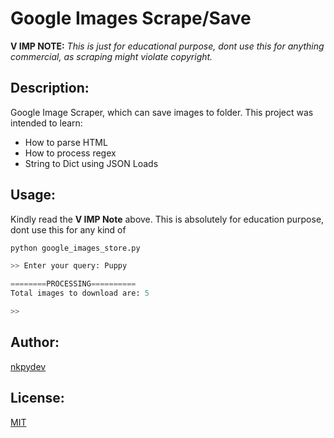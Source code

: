 # Google Images Scrape/Save

**V IMP NOTE:** _This is just for educational purpose, dont use this for anything commercial, as scraping might violate copyright._

## Description:
Google Image Scraper, which can save images to folder.
This project was intended to learn:
-   How to parse HTML
-   How to process regex
-   String to Dict using JSON Loads

## Usage:
Kindly read the **V IMP Note** above. This is absolutely for education purpose, dont use this for any kind of 

```python
python google_images_store.py 

>> Enter your query: Puppy

========PROCESSING==========
Total images to download are: 5

>> 
```

## Author:
[nkpydev](https://github.com/nkpydev)

## License:
[MIT](https://github.com/nkpydev/IMAGE_SCRAPE/blob/master/LICENSE)